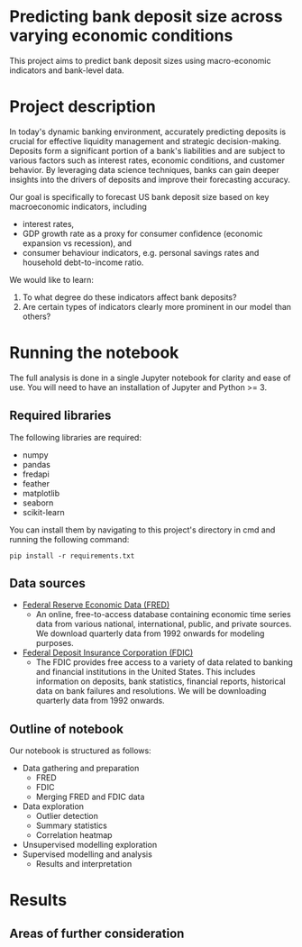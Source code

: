 # Predicting bank deposit size across varying economic conditions

This project aims to predict bank deposit sizes using macro-economic indicators and bank-level data.

# Project description

In today's dynamic banking environment, accurately predicting deposits is crucial for effective liquidity management and strategic decision-making. Deposits form a significant portion of a bank's liabilities and are subject to various factors such as interest rates, economic conditions, and customer behavior. By leveraging data science techniques, banks can gain deeper insights into the drivers of deposits and improve their forecasting accuracy.

Our goal is specifically to forecast US bank deposit size based on key macroeconomic indicators, including

- interest rates,
- GDP growth rate as a proxy for consumer confidence (economic expansion vs recession), and
- consumer behaviour indicators, e.g. personal savings rates and household debt-to-income ratio.

We would like to learn:

1. To what degree do these indicators affect bank deposits?
2. Are certain types of indicators clearly more prominent in our model than others?

# Running the notebook

The full analysis is done in a single Jupyter notebook for clarity and ease of use. You will need to have an installation of Jupyter and Python >= 3.

## Required libraries

The following libraries are required:

- numpy
- pandas
- fredapi
- feather
- matplotlib
- seaborn
- scikit-learn

You can install them by navigating to this project's directory in cmd and running the following command:

```pip install -r requirements.txt```

## Data sources

- [Federal Reserve Economic Data (FRED)](https://fred.stlouisfed.org/)
	- An online, free-to-access database containing economic time series data from various national, international, public, and private sources. We download quarterly data from 1992 onwards for modeling purposes.
- [Federal Deposit Insurance Corporation (FDIC)](https://www.fdic.gov/)	
	- The FDIC provides free access to a variety of data related to banking and financial institutions in the United States. This includes information on deposits, bank statistics, financial reports, historical data on bank failures and resolutions. We will be downloading quarterly data from 1992 onwards.

## Outline of notebook

Our notebook is structured as follows:

- Data gathering and preparation
	- FRED
	- FDIC
	- Merging FRED and FDIC data
- Data exploration
	- Outlier detection
	- Summary statistics
	- Correlation heatmap
- Unsupervised modelling exploration
- Supervised modelling and analysis
	- Results and interpretation

# Results

## Areas of further consideration
